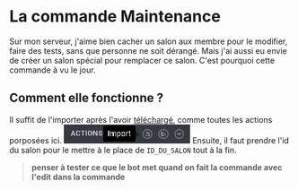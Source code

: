# La commande Maintenance

Sur mon serveur, j'aime bien cacher un salon aux membre pour le modifier, faire des tests, sans que personne ne soit dérangé. Mais j'ai aussi eu envie de créer un salon spécial pour remplacer ce salon. C'est pourquoi cette commande à vu le jour.

## Comment elle fonctionne ?

Il suffit de l'importer après l'avoir [téléchargé](https://github.com/Merlode11/botscustomcommands/blob/master/Atlas/download.md), comme toutes les actions porposées ici. ![alt](https://raw.githubusercontent.com/Merlode11/botscustomcommands/master/images/import.png) Ensuite, il faut prendre l'id du salon pour le mettre à le place de `ID_DU_SALON` tout à la fin. 

> **penser à tester ce que le bot met quand on fait la commande avec l'edit dans la commande**